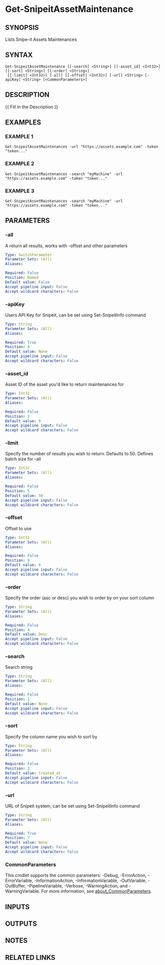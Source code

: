 ﻿---
external help file: SnipeitPS-help.xml
Module Name: SnipeitPS
online version:
schema: 2.0.0
---

# Get-SnipeitAssetMaintenance

## SYNOPSIS
Lists Snipe-it Assets Maintenances

## SYNTAX

```
Get-SnipeitAssetMaintenance [[-search] <String>] [[-asset_id] <Int32>] [[-sort] <String>] [[-order] <String>]
 [[-limit] <Int32>] [-all] [[-offset] <Int32>] [-url] <String> [-apiKey] <String> [<CommonParameters>]
```

## DESCRIPTION
{{ Fill in the Description }}

## EXAMPLES

### EXAMPLE 1
```
Get-SnipeitAssetMaintenances -url "https://assets.example.com" -token "token..."
```

### EXAMPLE 2
```
Get-SnipeitAssetMaintenances -search "myMachine" -url "https://assets.example.com" -token "token..."
```

### EXAMPLE 3
```
Get-SnipeitAssetMaintenances -search "myMachine" -url "https://assets.example.com" -token "token..."
```

## PARAMETERS

### -all
A return all results, works with -offset and other parameters

```yaml
Type: SwitchParameter
Parameter Sets: (All)
Aliases:

Required: False
Position: Named
Default value: False
Accept pipeline input: False
Accept wildcard characters: False
```

### -apiKey
Users API Key for Snipeit, can be set using Set-SnipeitInfo command

```yaml
Type: String
Parameter Sets: (All)
Aliases:

Required: True
Position: 8
Default value: None
Accept pipeline input: False
Accept wildcard characters: False
```

### -asset_id
Asset ID of the asset you'd like to return maintenances for

```yaml
Type: Int32
Parameter Sets: (All)
Aliases:

Required: False
Position: 2
Default value: 0
Accept pipeline input: False
Accept wildcard characters: False
```

### -limit
Specify the number of results you wish to return.
Defaults to 50.
Defines batch size for -all

```yaml
Type: Int32
Parameter Sets: (All)
Aliases:

Required: False
Position: 5
Default value: 50
Accept pipeline input: False
Accept wildcard characters: False
```

### -offset
Offset to use

```yaml
Type: Int32
Parameter Sets: (All)
Aliases:

Required: False
Position: 6
Default value: 0
Accept pipeline input: False
Accept wildcard characters: False
```

### -order
Specify the order (asc or desc) you wish to order by on your sort column

```yaml
Type: String
Parameter Sets: (All)
Aliases:

Required: False
Position: 4
Default value: Desc
Accept pipeline input: False
Accept wildcard characters: False
```

### -search
Search string

```yaml
Type: String
Parameter Sets: (All)
Aliases:

Required: False
Position: 1
Default value: None
Accept pipeline input: False
Accept wildcard characters: False
```

### -sort
Specify the column name you wish to sort by

```yaml
Type: String
Parameter Sets: (All)
Aliases:

Required: False
Position: 3
Default value: Created_at
Accept pipeline input: False
Accept wildcard characters: False
```

### -url
URL of Snipeit system, can be set using Set-SnipeitInfo command

```yaml
Type: String
Parameter Sets: (All)
Aliases:

Required: True
Position: 7
Default value: None
Accept pipeline input: False
Accept wildcard characters: False
```

### CommonParameters
This cmdlet supports the common parameters: -Debug, -ErrorAction, -ErrorVariable, -InformationAction, -InformationVariable, -OutVariable, -OutBuffer, -PipelineVariable, -Verbose, -WarningAction, and -WarningVariable. For more information, see [about_CommonParameters](http://go.microsoft.com/fwlink/?LinkID=113216).

## INPUTS

## OUTPUTS

## NOTES

## RELATED LINKS
